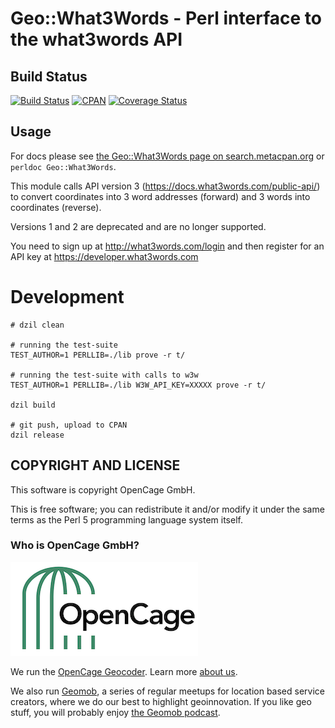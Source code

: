 # Geo::What3Words - Perl interface to the what3words API

## Build Status

[![Build Status](https://travis-ci.org/OpenCageData/perl-Geo-What3Words.svg?branch=master)](https://travis-ci.org/OpenCageData/perl-Geo-What3Words)
[![CPAN](https://img.shields.io/cpan/v/Geo-What3Words.svg?style=flat-square)](https://metacpan.org/pod/Geo::What3Words)
[![Coverage Status](https://coveralls.io/repos/github/OpenCageData/perl-Geo-What3Words/badge.svg?branch=master)](https://coveralls.io/github/OpenCageData/perl-Geo-What3Words?branch=master)

## Usage

For docs please see [the Geo::What3Words page on search.metacpan.org](https://metacpan.org/pod/Geo::What3Words)
or `perldoc Geo::What3Words`.

This module calls API version 3 (https://docs.what3words.com/public-api/) 
to convert coordinates into 3 word addresses (forward)
and 3 words into coordinates (reverse).

Versions 1 and 2 are deprecated and are no longer supported.

You need to sign up at http://what3words.com/login and then register for 
an API key at https://developer.what3words.com

# Development

```
# dzil clean

# running the test-suite
TEST_AUTHOR=1 PERLLIB=./lib prove -r t/

# running the test-suite with calls to w3w
TEST_AUTHOR=1 PERLLIB=./lib W3W_API_KEY=XXXXX prove -r t/
        
dzil build

# git push, upload to CPAN
dzil release
``` 

## COPYRIGHT AND LICENSE

This software is copyright OpenCage GmbH.

This is free software; you can redistribute it and/or modify it under
the same terms as the Perl 5 programming language system itself.

### Who is OpenCage GmbH?

<a href="https://opencagedata.com"><img src="opencage_logo_300_150.png"></a>

We run the [OpenCage Geocoder](https://opencagedata.com). Learn more [about us](https://opencagedata.com/about). 

We also run [Geomob](https://thegeomob.com), a series of regular meetups for location based service creators, where we do our best to highlight geoinnovation. If you like geo stuff, you will probably enjoy [the Geomob podcast](https://thegeomob.com/podcast/).

